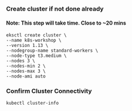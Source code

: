 ### Create cluster if not done already

#### Note: This step will take time. Close to ~20 mins

```
eksctl create cluster \
--name k8s-workshop \
--version 1.13 \
--nodegroup-name standard-workers \
--node-type t3.medium \
--nodes 3 \
--nodes-min 2 \
--nodes-max 3 \
--node-ami auto
```

### Confirm Cluster Connectivity ###
```
kubectl cluster-info
```
